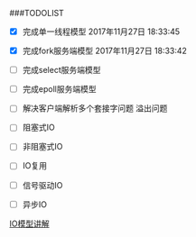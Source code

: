 ###TODOLIST
- [x] 完成单一线程模型     2017年11月27日 18:33:45
- [x] 完成fork服务端模型  2017年11月27日 18:33:42
- [ ] 完成select服务端模型
- [ ] 完成epoll服务端模型
- [ ] 解决客户端解析多个套接字问题  溢出问题


- [ ] 阻塞式IO 
- [ ] 非阻塞式IO 
- [ ] IO复用 
- [ ] 信号驱动IO 
- [ ] 异步IO 

[IO模型讲解](http://blog.csdn.net/gatieme/article/details/46334337)